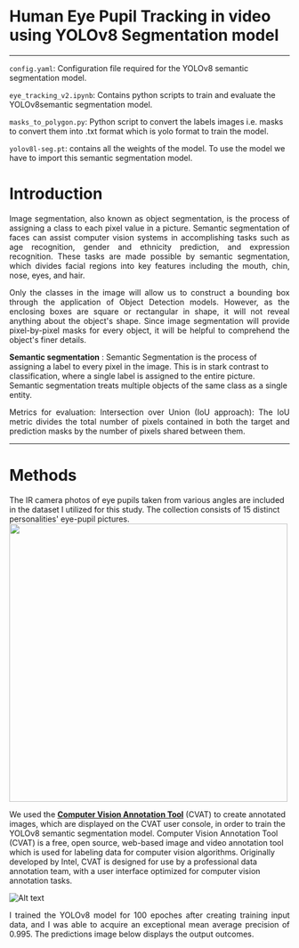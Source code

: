 # **Human Eye Pupil Tracking in video using YOLOv8 Segmentation model**
---
`config.yaml`: Configuration file required for the YOLOv8 semantic segmentation model.

`eye_tracking_v2.ipynb`: Contains python scripts to train and evaluate the YOLOv8semantic segmentation model.

`masks_to_polygon.py`: Python script to convert the labels images i.e. masks to convert them into .txt format which is yolo format to train the model.

`yolov8l-seg.pt`: contains all the weights of the model. To use the model we have to import this semantic segmentation model. 


# **Introduction**
<p align="justify">
Image segmentation, also known as object segmentation, is the process of assigning a class to each pixel value in a picture. Semantic segmentation of faces can assist computer vision systems in accomplishing tasks such as age recognition, gender and ethnicity prediction, and expression recognition. These tasks are made possible by semantic segmentation, which divides facial regions into key features including the mouth, chin, nose, eyes, and hair.
<p align="justify">
Only the classes in the image will allow us to construct a bounding box through the application of Object Detection models. However, as the enclosing boxes are square or rectangular in shape, it will not reveal anything about the object's shape. Since image segmentation will provide pixel-by-pixel masks for every object, it will be helpful to comprehend the object's finer details.

<p align="justify">
  
**Semantic segmentation** : Semantic Segmentation is the process of assigning a label to every pixel in the image. This is in stark contrast to classification, where a single label is assigned to the entire picture. Semantic segmentation treats multiple objects of the same class as a single entity.
<p align="justify">
Metrics for evaluation:
Intersection over Union (IoU approach): The IoU metric divides the total number of pixels contained in both the target and prediction masks by the number of pixels shared between them.
  
---
  
# **Methods**

The IR camera photos of eye pupils taken from various angles are included in the dataset I utilized for this study. The collection consists of 15 distinct personalities' eye-pupil pictures.  
<img src="https://github.com/shreyaskorde16/Eye-pupil-segmentation/blob/master/input_image_data.png" width="500" height= "500" />

 <p align="justify"> 
   
  We used the __[Computer Vision Annotation Tool](https://www.cvat.ai/)__ (CVAT) to create annotated images, which are displayed on the CVAT user console, in order to train the YOLOv8 semantic segmentation model.  Computer Vision Annotation Tool (CVAT) is a free, open source, web-based image and video annotation tool which is used for labeling data for computer vision algorithms. Originally developed by Intel, CVAT is designed for use by a professional data annotation team, with a user interface optimized for computer vision annotation tasks.

<img
  src="https://github.com/shreyaskorde16/Eye-pupil-segmentation/blob/master/annotation_tool.png"
  alt="Alt text"
  title="Optional title"
  style="display: inline-block; margin: 0 auto; max-width: 200px">

<p align="justify"> 
I trained the YOLOv8 model for 100 epoches after creating training input data, and I was able to acquire an exceptional mean average precision of 0.995. The predictions image below displays the output outcomes. 


